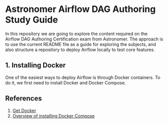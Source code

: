# Astronomer Airflow DAG Authoring Study Guide
In this repository we are going to explore the content required on the Airflow DAG Authoring Certification exam from Astronomer. The approach is to use the current README file as a guide for exploring the subjects, and also structure a repository to deploy Airflow locally to test core features.

## 1. Installing Docker
One of the easiest ways to deploy Airflow is through Docker containers. To do it, we first need to install Docker and Docker Compose.

## References
1. [Get Docker](https://docs.docker.com/desktop/install/ubuntu/)
2. [Overview of installing Docker Compose](https://docs.docker.com/compose/install/)